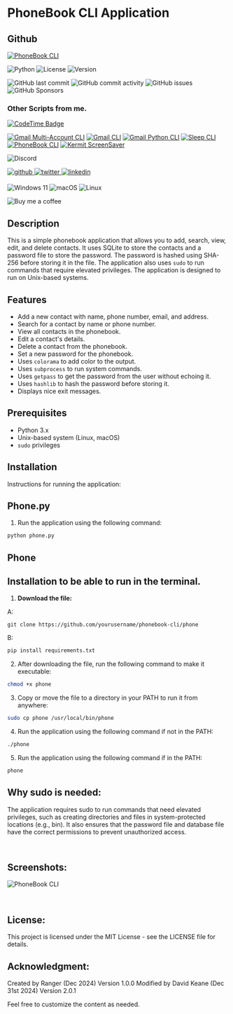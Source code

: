# PhoneBook CLI Application

## Github

[![PhoneBook CLI](https://img.shields.io/badge/PhoneBook-CLI-blue)](https://github.com/davidtkeane/PhoneBook-CLI)


![Python](https://img.shields.io/badge/Python-3.7%2B-blue) ![License](https://img.shields.io/badge/License-MIT-green) 
![Version](https://img.shields.io/badge/Version-2.0-orange)

![GitHub last commit](https://img.shields.io/github/last-commit/davidtkeane/PhoneBook-CLI?style=flat-square)
![GitHub commit activity](https://img.shields.io/github/commit-activity/w/davidtkeane/PhoneBook-CLI?authorFilter=davidtkeane)
![GitHub issues](https://img.shields.io/github/issues-raw/davidtkeane/PhoneBook-CLI?style=flat-square)
![GitHub Sponsors](https://img.shields.io/github/sponsors/davidtkeane)

### Other Scripts from me.

[![CodeTime Badge](https://img.shields.io/endpoint?style=social&color=222&url=https%3A%2F%2Fapi.codetime.dev%2Fshield%3Fid%3D26388%26project%3D%26in=0)](https://codetime.dev)

[![Gmail Multi-Account CLI](https://img.shields.io/badge/Gmail-Multi--Account%20CLI-green?logo=gmail&logoColor=white&labelColor=EA4335)](https://github.com/davidtkeane/gmail-multi-cli)
[![Gmail CLI](https://img.shields.io/badge/Gmail-CLI-red?style=flat&logo=gmail&logoColor=white&labelColor=gray)](https://github.com/davidtkeane/gmail-multi-cli)
[![Gmail Python CLI](https://img.shields.io/badge/Gmail-Python%20CLI-blue?style=flat&logo=gmail&logoColor=white&labelColor=red)](https://github.com/davidtkeane/gmail-multi-cli)
[![Sleep CLI](https://img.shields.io/badge/Sleep-CLI-blue)](https://github.com/davidtkeane/Sleep-CLI)
[![PhoneBook CLI](https://img.shields.io/badge/PhoneBook-CLI-blue)](https://github.com/davidtkeane/PhoneBook-CLI)
[![Kermit ScreenSaver](https://img.shields.io/badge/kermit-screensaver-blue)](https://github.com/davidtkeane/kermit)

![Discord](https://img.shields.io/discord/815701213827301396)

<div align="left">
<a href="https://github.com/davidtkeane" target="_blank">
<img src=https://img.shields.io/badge/github-%2324292e.svg?&style=for-the-badge&logo=github&logoColor=white alt=github style="margin-bottom: 5px;" />
</a>
<a href="https://twitter.com/davidtkeane" target="_blank">
<img src=https://img.shields.io/badge/twitter-%2300acee.svg?&style=for-the-badge&logo=twitter&logoColor=white alt=twitter style="margin-bottom: 5px;" />
</a>
<a href="https://linkedin.com/in/sami-hindi-b31435248/" target="_blank">
<img src=https://img.shields.io/badge/linkedin-%231E77B5.svg?&style=for-the-badge&logo=linkedin&logoColor=white alt=linkedin style="margin-bottom: 5px;" />
</a>
<br>
<p align="left">
  <img src="https://img.shields.io/badge/Microsoft-Windows%2011-0078D6?logo=windows&logoColor=0078D6&labelColor=white" alt="Windows 11">
  <img src="https://img.shields.io/badge/Apple-macOS-000000?logo=apple&logoColor=white&labelColor=black" alt="macOS">
  <img src="https://img.shields.io/badge/Linux-FCC624?logo=linux&logoColor=black&labelColor=white" alt="Linux">
</p>
</div>

![Buy me a coffee](https://img.buymeacoffee.com/button-api/?text=Buy%20me%20a%20coffee&emoji=&slug=davidtkeanek&button_colour=FFDD00&font_colour=000000&font_family=Cookie&outline_colour=000000&coffee_colour=ffffff)

## Description 

This is a simple phonebook application that allows you to add, search, view, edit, and delete contacts. It uses SQLite to store the contacts and a password file to store the password. The password is hashed using SHA-256 before storing it in the file. The application also uses `sudo` to run commands that require elevated privileges. The application is designed to run on Unix-based systems.

## Features

- Add a new contact with name, phone number, email, and address.
- Search for a contact by name or phone number.
- View all contacts in the phonebook.
- Edit a contact's details.
- Delete a contact from the phonebook.
- Set a new password for the phonebook.
- Uses `colorama` to add color to the output.
- Uses `subprocess` to run system commands.
- Uses `getpass` to get the password from the user without echoing it.
- Uses `hashlib` to hash the password before storing it.
- Displays nice exit messages.

## Prerequisites

- Python 3.x
- Unix-based system (Linux, macOS)
- `sudo` privileges

## Installation

Instructions for running the application:

## Phone.py
1. Run the application using the following command:

```bash
python phone.py
```

## Phone
## Installation to be able to run in the terminal.

1. **Download the file:**

A:
```
git clone https://github.com/yourusername/phonebook-cli/phone
```
B:
```bash
pip install requirements.txt
```

2. After downloading the file, run the following command to make it executable:

```bash
chmod +x phone
```
3. Copy or move the file to a directory in your PATH to run it from anywhere:

```bash
sudo cp phone /usr/local/bin/phone
```
4. Run the application using the following command if not in the PATH:

```bash
./phone
```
5. Run the application using the following command if in the PATH:

```bash
phone
```

## Why sudo is needed:

The application requires sudo to run commands that need elevated privileges, such as creating directories and files in system-protected locations (e.g., bin). It also ensures that the password file and database file have the correct permissions to prevent unauthorized access.

<br>

## Screenshots:

<p>
    <img alt="PhoneBook CLI" src="https://img.shields.io/badge/PhoneBook-CLI-blue">
</p>
<br>

## License:

This project is licensed under the MIT License - see the LICENSE file for details.

## Acknowledgment:

Created by Ranger (Dec 2024) Version 1.0.0
Modified by David Keane (Dec 31st 2024) Version 2.0.1

Feel free to customize the content as needed.

